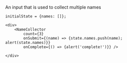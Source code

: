 An input that is used to collect multiple names

    initialState = {names: []};

    <div>
        <NameCollector
            count={3}
            onSubmit={(name) => {state.names.push(name); alert(state.names)}}
            onComplete={() => {alert('complete!')}} />

    </div>
